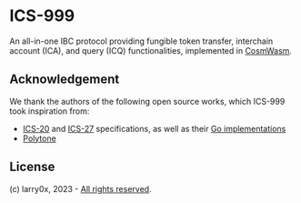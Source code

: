 # ICS-999

An all-in-one IBC protocol providing fungible token transfer, interchain account (ICA), and query (ICQ) functionalities, implemented in [CosmWasm][cosmwasm].

## Acknowledgement

We thank the authors of the following open source works, which ICS-999 took inspiration from:

- [ICS-20][ics20] and [ICS-27][ics27] specifications, as well as their [Go implementations][ibc-go]
- [Polytone][polytone]

## License

(c) larry0x, 2023 - [All rights reserved](./LICENSE).

[cosmwasm]: https://github.com/CosmWasm/cosmwasm
[ibc-go]:   https://github.com/cosmos/ibc-go
[ics20]:    https://github.com/cosmos/ibc/tree/main/spec/app/ics-020-fungible-token-transfer
[ics27]:    https://github.com/cosmos/ibc/tree/main/spec/app/ics-027-interchain-accounts
[polytone]: https://github.com/DA0-DA0/polytone
